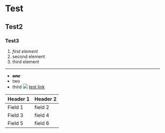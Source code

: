 # Test
## Test2
### Test3
1. *first element*
2. second element
3. third element
***
* *__~~one~~__*
* two
* third
![](./1.jpg)
[test link](https://text.com)

| Header 1 | Header 2 | 
| -------- | -------- | 
| Field 1 | field 2 | 
| Field 3 | field 4 | 
| Field 5 | field 6 | 
